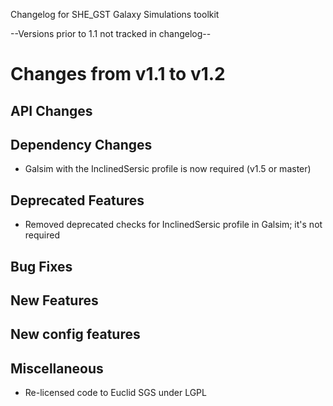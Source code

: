 Changelog for SHE_GST Galaxy Simulations toolkit

--Versions prior to 1.1 not tracked in changelog--

Changes from v1.1 to v1.2
=========================

API Changes
-----------


Dependency Changes
------------------

- Galsim with the InclinedSersic profile is now required (v1.5 or master)


Deprecated Features
-------------------

- Removed deprecated checks for InclinedSersic profile in Galsim; it's not required

Bug Fixes
---------

New Features
------------

New config features
-------------------

Miscellaneous
-------------
- Re-licensed code to Euclid SGS under LGPL